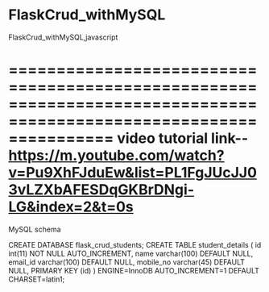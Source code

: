 # FlaskCrud_withMySQL
FlaskCrud_withMySQL,javascript

===================================================================================================================
video tutorial link--https://m.youtube.com/watch?v=Pu9XhFJduEw&list=PL1FgJUcJJ03vLZXbAFESDqGKBrDNgi-LG&index=2&t=0s
===================================================================================================================
MySQL schema

CREATE DATABASE flask_crud_students;
CREATE TABLE student_details (
  id int(11) NOT NULL AUTO_INCREMENT,
  name varchar(100) DEFAULT NULL,
  email_id varchar(100) DEFAULT NULL,
  mobile_no varchar(45) DEFAULT NULL,
  PRIMARY KEY (id)
) ENGINE=InnoDB AUTO_INCREMENT=1 DEFAULT CHARSET=latin1;
